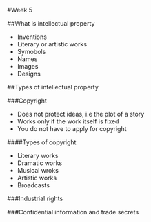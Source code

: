 #Week 5 

##What is intellectual property

* Inventions
* Literary or artistic works
* Symobols
* Names
* Images
* Designs

##Types of intellectual property

###Copyright

* Does not protect ideas, i.e the plot of a story
* Works only if the work itself is fixed
* You do not have to apply for copyright

####Types of copyright
* Literary works
* Dramatic works
* Musical wroks
* Artistic works
* Broadcasts

###Industrial rights

###Confidential information and trade secrets